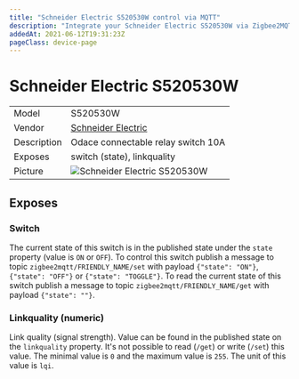 ```yaml
---
title: "Schneider Electric S520530W control via MQTT"
description: "Integrate your Schneider Electric S520530W via Zigbee2MQTT with whatever smart home infrastructure you are using without the vendor's bridge or gateway."
addedAt: 2021-06-12T19:31:23Z
pageClass: device-page
---
```


<!-- !!!! -->
<!-- ATTENTION: This file is auto-generated through docgen! -->
<!-- You can only edit the "Notes"-Section between the two comment lines "Notes BEGIN" and "Notes END". -->
<!-- Do not use h1 or h2 heading within "## Notes"-Section. -->
<!-- !!!! -->

# Schneider Electric S520530W

|     |     |
|-----|-----|
| Model | S520530W  |
| Vendor  | [Schneider Electric](/supported-devices/#v=Schneider%20Electric)  |
| Description | Odace connectable relay switch 10A |
| Exposes | switch (state), linkquality |
| Picture | ![Schneider Electric S520530W](https://www.zigbee2mqtt.io/images/devices/S520530W.jpg) |


<!-- Notes BEGIN: You can edit here. Add "## Notes" headline if not already present. -->


<!-- Notes END: Do not edit below this line -->



## Exposes

### Switch 
The current state of this switch is in the published state under the `state` property (value is `ON` or `OFF`).
To control this switch publish a message to topic `zigbee2mqtt/FRIENDLY_NAME/set` with payload `{"state": "ON"}`, `{"state": "OFF"}` or `{"state": "TOGGLE"}`.
To read the current state of this switch publish a message to topic `zigbee2mqtt/FRIENDLY_NAME/get` with payload `{"state": ""}`.

### Linkquality (numeric)
Link quality (signal strength).
Value can be found in the published state on the `linkquality` property.
It's not possible to read (`/get`) or write (`/set`) this value.
The minimal value is `0` and the maximum value is `255`.
The unit of this value is `lqi`.

